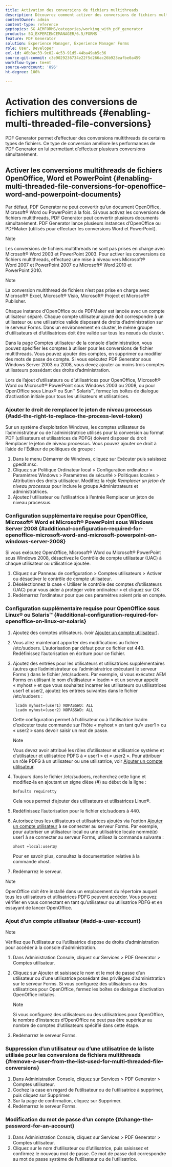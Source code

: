 ```yaml
---
title: Activation des conversions de fichiers multithreads
description: Découvrez comment activer des conversions de fichiers multithreads.
contentOwner: admin
content-type: reference
geptopics: SG_AEMFORMS/categories/working_with_pdf_generator
products: SG_EXPERIENCEMANAGER/6.5/FORMS
feature: PDF Generator
solution: Experience Manager, Experience Manager Forms
role: User, Developer
exl-id: 46b3ac33-9c02-4c53-91d5-44ba49ab5c36
source-git-commit: c3e9029236734e22f5d266ac26b923eafbe0a459
workflow-type: tm+mt
source-wordcount: '896'
ht-degree: 100%

---
```


# Activation des conversions de fichiers multithreads {#enabling-multi-threaded-file-conversions}

PDF Generator permet d’effectuer des conversions multithreads de certains types de fichiers. Ce type de conversion améliore les performances de PDF Generator en lui permettant d’effectuer plusieurs conversions simultanément.

## Activer les conversions multithreads de fichiers OpenOffice, Word et PowerPoint {#enabling-multi-threaded-file-conversions-for-openoffice-word-and-powerpoint-documents}

Par défaut, PDF Generator ne peut convertir qu’un document OpenOffice, Microsoft® Word ou PowerPoint à la fois. Si vous activez les conversions de fichiers multithreads, PDF Generator peut convertir plusieurs documents simultanément. PDF Generator lance plusieurs instances d’OpenOffice ou PDFMaker (utilisés pour effectuer les conversions Word et PowerPoint).

>[!NOTE]
>
>Les conversions de fichiers multithreads ne sont pas prises en charge avec Microsoft® Word 2003 et PowerPoint 2003. Pour activer les conversions de fichiers multithreads, effectuez une mise à niveau vers Microsoft® Word 2007 et PowerPoint 2007 ou Microsoft® Word 2010 et PowerPoint 2010.

>[!NOTE]
>
>La conversion multithread de fichiers n’est pas prise en charge avec Microsoft® Excel, Microsoft® Visio, Microsoft® Project et Microsoft® Publisher.

Chaque instance d’OpenOffice ou de PDFMaker est lancée avec un compte utilisateur séparé. Chaque compte utilisateur ajouté doit correspondre à un utilisateur ou une utilisatrice valide disposant de droits d’administration sur le serveur Forms. Dans un environnement en cluster, le même groupe d’utilisateurs et d’utilisatrices doit être valide sur tous les nœuds du cluster.

Dans la page Comptes utilisateur de la console d’administration, vous pouvez spécifier les comptes à utiliser pour les conversions de fichier multithreads. Vous pouvez ajouter des comptes, en supprimer ou modifier des mots de passe de compte. Si vous exécutez PDF Generator sous Windows Server 2003 ou 2008, vous devez ajouter au moins trois comptes utilisateurs possédant des droits d’administration.

Lors de l’ajout d’utilisateurs ou d’utilisatrices pour OpenOffice, Microsoft® Word ou Microsoft® PowerPoint sous Windows 2003 ou 2008, ou pour OpenOffice sous Linux® ou Sun™ Solaris™, fermez les boîtes de dialogue d’activation initiale pour tous les utilisateurs et utilisatrices.

### Ajouter le droit de remplacer le jeton de niveau processus {#add-the-right-to-replace-the-process-level-token}

Sur un système d’exploitation Windows, les comptes utilisateur de l’administrateur ou de l’administratrice utilisés pour la conversion au format PDF (utilisateurs et utilisatrices de PDFG) doivent disposer du droit Remplacer le jeton de niveau processus. Vous pouvez ajouter ce droit à l’aide de l’Éditeur de politiques de groupe :

1. Dans le menu Démarrer de Windows, cliquez sur Exécuter puis saisissez gpedit.msc.
1. Cliquez sur Politique Ordinateur local > Configuration ordinateur > Paramètres Windows > Paramètres de sécurité > Politiques locales > Attribution des droits utilisateur. Modifiez la règle *Remplacer un jeton de niveau processus* pour inclure le groupe Administrateurs et administratrices.
1. Ajoutez l’utilisateur ou l’utilisatrice à l’entrée Remplacer un jeton de niveau processus.

### Configuration supplémentaire requise pour OpenOffice, Microsoft® Word et Microsoft® PowerPoint sous Windows Server 2008 {#additional-configuration-required-for-openoffice-microsoft-word-and-microsoft-powerpoint-on-windows-server-2008}

Si vous exécutez OpenOffice, Microsoft® Word ou Microsoft® PowerPoint sous Windows 2008, désactivez le Contrôle de compte utilisateur (UAC) à chaque utilisateur ou utilisatrice ajoutée.

1. Cliquez sur Panneau de configuration > Comptes utilisateurs > Activer ou désactiver le contrôle de compte utilisateur.
1. Désélectionnez la case « Utiliser le contrôle des comptes d’utilisateurs (UAC) pour vous aider à protéger votre ordinateur » et cliquez sur OK.
1. Redémarrez l’ordinateur pour que ces paramètres soient pris en compte.

### Configuration supplémentaire requise pour OpenOffice sous Linux® ou Solaris™ {#additional-configuration-required-for-openoffice-on-linux-or-solaris}

1. Ajoutez des comptes utilisateurs. (voir [Ajouter un compte utilisateur](enabling-multi-threaded-file-conversions.md#add-a-user-account)).
1. Vous allez maintenant apporter des modifications au fichier /etc/sudoers. L’autorisation par défaut pour ce fichier est 440. Redéfinissez l’autorisation en écriture pour ce fichier.
1. Ajoutez des entrées pour les utilisateurs et utilisatrices supplémentaires (autres que l’administrateur ou l’administratrice exécutant le serveur Forms ) dans le fichier /etc/sudoers. Par exemple, si vous exécutez AEM Forms en utilisant le nom d’utilisateur « Icadm » et un serveur appelé « myhost » et que vous souhaitez incarner les utilisateurs ou utilisatrices user1 et user2, ajoutez les entrées suivantes dans le fichier /etc/sudoers :

   ```shell
    lcadm myhost=(user1) NOPASSWD: ALL
    lcadm myhost=(user2) NOPASSWD: ALL
   ```

   Cette configuration permet à l’utilisateur ou à l’utilisatrice lcadm d’exécuter toute commande sur l’hôte « myhost » en tant qu’« user1 » ou « user2 » sans devoir saisir un mot de passe.

   >[!NOTE]
   >
   >Vous devez avoir attribué les rôles d’utilisateur et utilisatrice système et d’utilisateur et utilisatrice PDFG à « user1 » et « user2 ». Pour attribuer un rôle PDFG à un utilisateur ou une utilisatrice, voir [Ajouter un compte utilisateur](enabling-multi-threaded-file-conversions.md#add-a-user-account).

1. Toujours dans le fichier /etc/sudoers, recherchez cette ligne et modifiez-la en ajoutant un signe dièse (#) au début de la ligne :

   ```shell
   Defaults requiretty
   ```

   Cela vous permet d’ajouter des utilisateurs et utilisatrices Linux®.

1. Redéfinissez l’autorisation pour le fichier etc/sudoers à 440.
1. Autorisez tous les utilisateurs et utilisatrices ajoutés via l’option [Ajouter un compte utilisateur](enabling-multi-threaded-file-conversions.md#add-a-user-account) à se connecter au serveur Forms. Par exemple, pour autoriser un utilisateur local ou une utilisatrice locale nommé(e) user1 à se connecter au serveur Forms, utilisez la commande suivante :

   `xhost +local:user1@`

   Pour en savoir plus, consultez la documentation relative à la commande xhost.

1. Redémarrez le serveur.

>[!NOTE]
>
>OpenOffice doit être installé dans un emplacement du répertoire auquel tous les utilisateurs et utilisatrices PDFG peuvent accéder. Vous pouvez vérifier en vous connectant en tant qu’utilisateur ou utilisatrice PDFG et en essayant de lancer OpenOffice.

### Ajout d’un compte utilisateur {#add-a-user-account}

>[!NOTE]
> 
> Vérifiez que l’utilisateur ou l’utilisatrice dispose de droits d’administration pour accéder à la console d’administration.

1. Dans Administration Console, cliquez sur Services > PDF Generator > Comptes utilisateur.
1. Cliquez sur Ajouter et saisissez le nom et le mot de passe d’un utilisateur ou d’une utilisatrice possédant des privilèges d’administration sur le serveur Forms. Si vous configurez des utilisateurs ou des utilisatrices pour OpenOffice, fermez les boîtes de dialogue d’activation OpenOffice initiales.

   >[!NOTE]
   >
   >Si vous configurez des utilisateurs ou des utilisatrices pour OpenOffice, le nombre d’instances d’OpenOffice ne peut pas être supérieur au nombre de comptes d’utilisateurs spécifié dans cette étape.

1. Redémarrez le serveur Forms.

### Suppression d’un utilisateur ou d’une utilisatrice de la liste utilisée pour les conversions de fichiers multithreads {#remove-a-user-from-the-list-used-for-multi-threaded-file-conversions}

1. Dans Administration Console, cliquez sur Services > PDF Generator > Comptes utilisateur.
1. Cochez la case en regard de l’utilisateur ou de l’utilisatrice à supprimer, puis cliquez sur Supprimer.
1. Sur la page de confirmation, cliquez sur Supprimer.
1. Redémarrez le serveur Forms.

### Modification du mot de passe d’un compte {#change-the-password-for-an-account}

1. Dans Administration Console, cliquez sur Services > PDF Generator > Comptes utilisateur.
1. Cliquez sur le nom d’utilisateur ou d’utilisatrice, puis saisissez et confirmez le nouveau mot de passe. Ce mot de passe doit correspondre au mot de passe système de l’utilisateur ou de l’utilisatrice.
